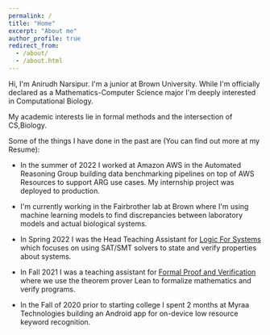 ```yaml
---
permalink: /
title: "Home"
excerpt: "About me"
author_profile: true
redirect_from: 
  - /about/
  - /about.html
---
```


Hi, I'm Anirudh Narsipur. I'm a junior at Brown University. While I'm officially declared as a Mathematics-Computer Science major I'm deeply interested in Computational Biology.

My academic interests lie in formal methods and the intersection of CS,Biology. 

Some of the things I have done in the past are (You can find out more at my Resume): 

- In the summer of 2022 I worked at Amazon AWS in the Automated Reasoning Group building data benchmarking pipelines on top of AWS Resources to support ARG use cases. My internship project was deployed to production.

- I'm currently working in the Fairbrother lab at Brown where I'm using machine learning models to find discrepancies between laboratory models and actual biological systems. 

- In Spring 2022 I was the Head Teaching Assistant for [Logic For Systems](https://cs.brown.edu/courses/csci1710)  which focuses on using SAT/SMT solvers to state and verify properties about systems.

- In Fall 2021 I was a teaching assistant for [Formal Proof and Verification](https://cs.brown.edu/courses/cs1951x/) where we use the theorem prover Lean to formalize mathematics and verify programs. 

- In the Fall of 2020 prior to starting college I spent 2 months at Myraa Technologies building an Android app for on-device low resource keyword recognition. 

